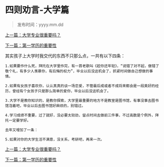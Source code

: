 # 四则劝言-大学篇

> 发布时间：yyyy.mm.dd 

[上一篇：大学专业很重要吗？  ](/education/article61)

[下一篇：第一学历的重要性 ](/education/article63)



其实孩子上大学时我交代的东西不只那么点，一共有以下四条：

    1.如果要作什么死，拜托在大学里作完，有一首老歌叫《趁你还年轻》，“说错了对不起，做错了敬个礼，有多少人羡慕你，有后悔的权力”，毕业以后没这机会了，抓紧时间做自己想做的事情。
     
    2.如果有女孩子喜欢你，认认真真的谈一场恋爱，不管最后成或者不成将来都会是一段美好的经历，曾经有个女孩子只是那么简单的爱你，毕业以后没这机会了。
     
    3.大学不是教你知识的，是教你探索，大学里最重要的地方不是教室是图书馆，有事没事去图书馆泡着吧，毕业以后去图书馆好麻烦的，别错过。
     
    4.学习成绩不重要，过了就好，没必要太较劲，留点时间去做前三件事，不过高数是个例外，拜托一定要学好。
     
    去年又增加了一条：
     
    5.如果对你的大学生活不满意，没关系，考研吧，再来一次。



[上一篇：大学专业很重要吗？  ](/education/article61)

[下一篇：第一学历的重要性 ](/education/article63)

